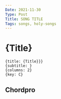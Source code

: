 ```yaml
---
Date: 2021-11-30
Type: Post
Title: SONG TITLE
Tags: songs, holy-songs
---
```


# {Title}

```chordpro
{title: {Title}}}
{subtitle: }
{columns: 2}
{key: C}
```

## Chordpro
